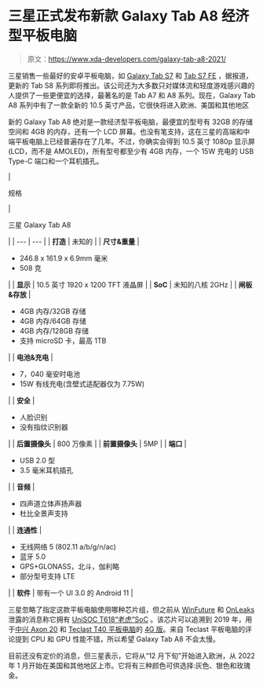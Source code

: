 # 三星正式发布新款 Galaxy Tab A8 经济型平板电脑

> 原文：<https://www.xda-developers.com/galaxy-tab-a8-2021/>

三星销售一些最好的安卓平板电脑，如 [Galaxy Tab S7](https://www.xda-developers.com/samsung-galaxy-tab-s7-review/) 和 [Tab S7 FE](https://www.xda-developers.com/samsung-galaxy-tab-s7-fe-review/) ，据报道，更新的 Tab S8 系列即将推出。该公司还为大多数只对媒体流和轻度游戏感兴趣的人提供了一些更便宜的选择，最著名的是 Tab A7 和 A8 系列。现在，Galaxy Tab A8 系列中有了一款全新的 10.5 英寸产品，它很快将进入欧洲、美国和其他地区

新的 Galaxy Tab A8 绝对是一款经济型平板电脑，最便宜的型号有 32GB 的存储空间和 4GB 的内存，还有一个 LCD 屏幕。也没有笔支持，这在三星的高端和中端平板电脑上已经普遍存在了几年。不过，你确实会得到 10.5 英寸 1080p 显示屏(LCD，而不是 AMOLED)，所有型号都至少有 4GB 内存，一个 15W 充电的 USB Type-C 端口和一个耳机插孔。

| 

规格

 | 

三星 Galaxy Tab A8

 |
| --- | --- |
| **打造** | 未知的 |
| **尺寸&重量** | 

*   246.8 x 161.9 x 6.9mm 毫米
*   508 克

 |
| **显示** | 10.5 英寸 1920 x 1200 TFT 液晶屏 |
| **SoC** | 未知的八核 2GHz |
| **闸板&存放** | 

*   4GB 内存/32GB 存储
*   4GB 内存/64GB 存储
*   4GB 内存/128GB 存储
*   支持 microSD 卡，最高 1TB

 |
| **电池&充电** | 

*   7，040 毫安时电池
*   15W 有线充电(含壁式适配器仅为 7.75W)

 |
| **安全** | 

*   人脸识别
*   没有指纹识别器

 |
| **后置摄像头** | 800 万像素 |
| **前置摄像头** | 5MP |
| **端口** | 

*   USB 2.0 型
*   3.5 毫米耳机插孔

 |
| **音频** | 

*   四声道立体声扬声器
*   杜比全景声支持

 |
| **连通性** | 

*   无线网络 5 (802.11 a/b/g/n/ac)
*   蓝牙 5.0
*   GPS+GLONASS，北斗，伽利略
*   部分型号支持 LTE

 |
| **软件** | 带有一个 UI 3.0 的 Android 11 |

三星忽略了指定这款平板电脑使用哪种芯片组，但之前从 [WinFuture](https://www.notebookcheck.net/UNISOC-Tiger-T618-Processor-Benchmarks-and-Specs.512251.0.html) 和 [OnLeaks](https://winfuture.de/news,126941.html) 泄露的消息称它拥有 [UniSOC T618“老虎”SoC](https://www.notebookcheck.net/UNISOC-Tiger-T618-Processor-Benchmarks-and-Specs.512251.0.html) 。该芯片可以追溯到 2019 年，用于[中兴 Axon 20](https://www.xda-developers.com/zte-axon-20-5g-under-display-camera-hands-on/) 和 [Teclast T40 平板电脑](https://www.makeuseof.com/teclast-t40-plus-tablet-review-/)的 [4G 版](https://www.gsmarena.com/zte_brings_axon_20_to_4g_markets_with_unisoc_tiger_t618_chipset-news-46349.php)。来自 Teclast 平板电脑的评论提到 CPU 和 GPU 性能不错，所以希望 Galaxy Tab A8 不会太慢。

目前还没有定价的消息，但三星表示，它将从“12 月下旬”开始进入欧洲，从 2022 年 1 月开始在美国和其他地区上市。它将有三种颜色可供选择:灰色、银色和玫瑰金。